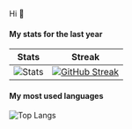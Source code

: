 Hi 👋

#### My stats for the last year

| Stats | Streak |
|-------|--------|
| ![Stats](https://github-readme-stats.vercel.app/api?username=nbiscaro&show_icons=true&theme=transparent&border_color=30363d&text_color=c9d1d9&title_color=58a6ff) | [![GitHub Streak](https://streak-stats.demolab.com/?user=nbiscaro)](https://git.io/streak-stats) |

#### My most used languages

![Top Langs](https://github-readme-stats.vercel.app/api/top-langs/?username=nbiscaro&layout=compact&theme=transparent&border_color=30363d&text_color=c9d1d9&title_color=58a6ff)
